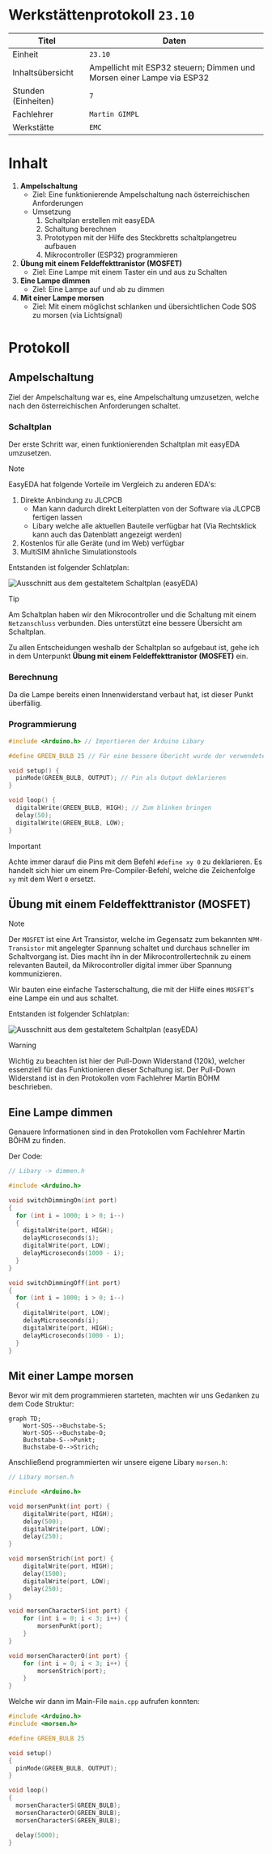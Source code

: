 # Werkstättenprotokoll `23.10`

| Titel | Daten |
|---------|-----------------------------------|
| Einheit | `23.10` |
| Inhaltsübersicht | Ampellicht mit ESP32 steuern; Dimmen und Morsen einer Lampe via ESP32 |
| Stunden (Einheiten) | `7` |,
| Fachlehrer | `Martin GIMPL` |
| Werkstätte | `EMC` |

# Inhalt

1. **Ampelschaltung**
   - Ziel: Eine funktionierende Ampelschaltung nach österreichischen Anforderungen
   - Umsetzung
     1. Schaltplan erstellen mit easyEDA
     2. Schaltung berechnen
     3. Prototypen mit der Hilfe des Steckbretts schaltplangetreu aufbauen
     4. Mikrocontroller (ESP32) programmieren
2. **Übung mit einem Feldeffekttranistor (MOSFET)**
   - Ziel: Eine Lampe mit einem Taster ein und aus zu Schalten
3. **Eine Lampe dimmen**
   - Ziel: Eine Lampe auf und ab zu dimmen
4. **Mit einer Lampe morsen**
   - Ziel: Mit einem möglichst schlanken und übersichtlichen Code SOS zu morsen (via Lichtsignal)

# Protokoll

## Ampelschaltung

Ziel der Ampelschaltung war es, eine Ampelschaltung umzusetzen, welche nach den österreichischen Anforderungen schaltet.

### Schaltplan

Der erste Schritt war, einen funktionierenden Schaltplan mit easyEDA umzusetzen.

> [!NOTE]
> EasyEDA hat folgende Vorteile im Vergleich zu anderen EDA's:
> 1. Direkte Anbindung zu JLCPCB
>    - Man kann dadurch direkt Leiterplatten von der Software via JLCPCB fertigen lassen
>    - Libary welche alle aktuellen Bauteile verfügbar hat (Via Rechtsklick kann auch das Datenblatt angezeigt werden)
> 3. Kostenlos für alle Geräte (und im Web) verfügbar
> 4. MultiSIM ähnliche Simulationstools


Entstanden ist folgender Schlatplan:

![Ausschnitt aus dem gestaltetem Schaltplan (easyEDA)](/images/schaltplan_ampelschaltung.jpg)

> [!TIP]
> Am Schaltplan haben wir den Mikrocontroller und die Schaltung mit einem `Netzanschluss` verbunden. Dies unterstützt eine bessere Übersicht am Schaltplan.

Zu allen Entscheidungen weshalb der Schaltplan so aufgebaut ist, gehe ich in dem Unterpunkt **Übung mit einem Feldeffekttranistor (MOSFET)** ein.

### Berechnung

Da die Lampe bereits einen Innenwiderstand verbaut hat, ist dieser Punkt überfällig.

### Programmierung


```c++
#include <Arduino.h> // Importieren der Arduino Libary

#define GREEN_BULB 25 // Für eine bessere Übericht wurde der verwendete Pin D25 deklariert

void setup() {
  pinMode(GREEN_BULB, OUTPUT); // Pin als Output deklarieren
}

void loop() {
  digitalWrite(GREEN_BULB, HIGH); // Zum blinken bringen
  delay(50);
  digitalWrite(GREEN_BULB, LOW);
}
```

> [!IMPORTANT]
> Achte immer darauf die Pins mit dem Befehl `#define xy 0` zu deklarieren. Es handelt sich hier um einem Pre-Compiler-Befehl, welche die Zeichenfolge `xy` mit dem Wert `0` ersetzt.

## Übung mit einem Feldeffekttranistor (MOSFET)

> [!NOTE]
> Der `MOSFET` ist eine Art Transistor, welche im Gegensatz zum bekannten `NPM-Transistor` mit angelegter Spannung schaltet und durchaus schneller im Schaltvorgang ist. Dies macht ihn in der Mikrocontrollertechnik zu einem relevanten Bauteil, da Mikrocontroller digital immer über Spannung kommunizieren.

Wir bauten eine einfache Tasterschaltung, die mit der Hilfe eines `MOSFET`'s eine Lampe ein und aus schaltet.

Entstanden ist folgender Schlatplan:

![Ausschnitt aus dem gestaltetem Schaltplan (easyEDA)](/images/schaltplan_uebung-mosfet.jpg)

> [!WARNING]
> Wichtig zu beachten ist hier der Pull-Down Widerstand (120k), welcher essenziell für das Funktionieren dieser Schaltung  ist. Der Pull-Down Widerstand ist in den Protokollen vom Fachlehrer Martin BÖHM beschrieben.

## Eine Lampe dimmen

Genauere Informationen sind in den Protokollen vom Fachlehrer Martin BÖHM zu finden.

Der Code:

```c++
// Libary -> dimmen.h

#include <Arduino.h>

void switchDimmingOn(int port)
{
  for (int i = 1000; i > 0; i--)
  {
    digitalWrite(port, HIGH);
    delayMicroseconds(i);
    digitalWrite(port, LOW);
    delayMicroseconds(1000 - i);
  }
}

void switchDimmingOff(int port)
{
  for (int i = 1000; i > 0; i--)
  {
    digitalWrite(port, LOW);
    delayMicroseconds(i);
    digitalWrite(port, HIGH);
    delayMicroseconds(1000 - i);
  }
}
```
## Mit einer Lampe morsen

Bevor wir mit dem programmieren starteten, machten wir uns Gedanken zu dem Code Struktur:

```mermaid
graph TD;
    Wort-SOS-->Buchstabe-S;
    Wort-SOS-->Buchstabe-O;
    Buchstabe-S-->Punkt;
    Buchstabe-O-->Strich;
```

Anschließend programmierten wir unsere eigene Libary `morsen.h`:

```c++
// Libary morsen.h

#include <Arduino.h>

void morsenPunkt(int port) {
    digitalWrite(port, HIGH);
    delay(500);
    digitalWrite(port, LOW);
    delay(250);
}

void morsenStrich(int port) {
    digitalWrite(port, HIGH);
    delay(1500);
    digitalWrite(port, LOW);
    delay(250);
}

void morsenCharacterS(int port) {
    for (int i = 0; i < 3; i++) {
        morsenPunkt(port);
    }
}

void morsenCharacterO(int port) {
    for (int i = 0; i < 3; i++) {
        morsenStrich(port);
    }
}
```

Welche wir dann im Main-File `main.cpp` aufrufen konnten:

```c++
#include <Arduino.h>
#include <morsen.h>

#define GREEN_BULB 25

void setup()
{
  pinMode(GREEN_BULB, OUTPUT);
}

void loop()
{
  morsenCharacterS(GREEN_BULB);
  morsenCharacterO(GREEN_BULB);
  morsenCharacterS(GREEN_BULB);

  delay(5000);
}
```